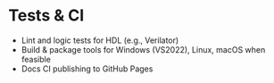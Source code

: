 # Tests & CI

- Lint and logic tests for HDL (e.g., Verilator)
- Build & package tools for Windows (VS2022), Linux, macOS when feasible
- Docs CI publishing to GitHub Pages
